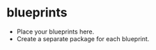 blueprints
==============

- Place your blueprints here.
- Create a separate package for each blueprint.